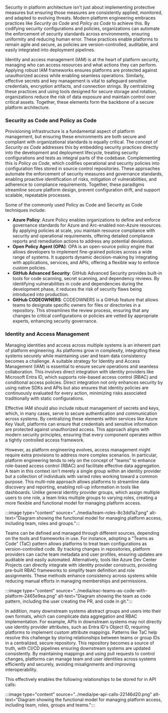 Security in platform architecture isn't just about implementing protective measures but ensuring those measures are consistently applied, monitored, and adapted to evolving threats. Modern platform engineering embraces practices like _Security as Code_ and _Policy as Code_ to achieve this. By codifying security configurations and policies, organizations can automate the enforcement of security standards across environments, ensuring uniformity and reducing human error. These practices enable platforms to remain agile and secure, as policies are version-controlled, auditable, and easily integrated into deployment pipelines.

Identity and access management (IAM) is at the heart of platform security, managing who can access resources and what actions they can perform. Applying robust IAM frameworks ensures platforms are protected against unauthorized access while enabling seamless operations. Similarly, effective secrets and key management is vital to safeguard sensitive credentials, encryption artifacts, and connection strings. By centralizing these practices and using tools designed for secure storage and rotation, organizations reduce the risk of data exposure and maintain control over critical assets. Together, these elements form the backbone of a secure platform architecture.

### Security as Code and Policy as Code

Provisioning infrastructure is a fundamental aspect of platform management, but ensuring these environments are both secure and compliant with organizational standards is equally critical. The concept of _Security as Code_ addresses this by embedding security practices directly into the development and deployment lifecycle, treating security configurations and tests as integral parts of the codebase. Complementing this is _Policy as Code_, which codifies operational and security policies into configuration files stored in source control repositories. These approaches automate the enforcement of security measures and governance standards, enabling proactive identification of risks, mitigation of vulnerabilities, and adherence to compliance requirements. Together, these paradigms streamline secure platform design, prevent configuration drift, and support scalable, repeatable processes.

Some of the commonly used Policy as Code and Security as Code techniques include:

- **Azure Policy**: Azure Policy enables organizations to define and enforce governance standards for Azure and Arc-enabled non-Azure resources. By applying policies at scale, you maintain resource compliance with security and operational requirements, offering detailed compliance reports and remediation actions to address any potential deviations.
- **Open Policy Agent (OPA)**: OPA is an open-source policy engine that allows developers to implement fine-grained policies across a wide range of systems. It supports dynamic decision-making by integrating with applications, services, and APIs, offering a flexible way to enforce custom policies.
- **GitHub Advanced Security**: GitHub Advanced Security provides built-in tools for code scanning, secret scanning, and dependency reviews. By identifying vulnerabilities in code and dependencies during the development phase, it reduces the risk of security flaws being introduced into production.
- **GitHub CODEOWNERS**: CODEOWNERS is a GitHub feature that allows teams to designate specific owners for files or directories in a repository. This streamlines the review process, ensuring that any changes to critical configurations or policies are vetted by appropriate experts, enhancing security governance.

### Identity and Access Management

Managing identities and access across multiple systems is an inherent part of platform engineering. As platforms grow in complexity, integrating these systems securely while maintaining user and team data consistency becomes a challenge. A suitable strategy for Identity and Access Management (IAM) is essential to ensure secure operations and seamless collaboration. This involves direct integration with identity providers like Microsoft Entra ID, which supports role-based access control (RBAC) and conditional access policies. Direct integration not only enhances security by using native SDKs and APIs but also ensures that identity policies are continuously evaluated for every action, minimizing risks associated traditionally with static configurations.

Effective IAM should also include robust management of secrets and keys, which, in many cases, serve to secure authentication and communication across systems. By centralizing these elements within services like Azure Key Vault, platforms can ensure that credentials and sensitive information are protected against unauthorized access. This approach aligns with modern security principles, ensuring that every component operates within a tightly controlled access framework.

However, as platform engineering evolves, access management might require extra provisions to address more complex scenarios. In particular, platform engineering tends to rely on the concept of "teams" to enhance role-based access control (RBAC) and facilitate effective data aggregation. A team in this context isn't merely a single group within an identity provider but a collection of individuals with varied roles working toward a common purpose. This multi-role approach allows platforms to streamline data discovery and reporting, enabling roll-up information in tools like dashboards. Unlike general identity provider groups, which assign multiple users to one role, a team links multiple groups to varying roles, creating a more flexible and functional model for managing platform access.

:::image type="content" source="../media/team-roles-8c3dd1a7.png" alt-text="Diagram showing the functional model for managing platform access, including team, roles and groups.":::

Teams can be defined and managed through different sources, depending on the tools and frameworks in use. For instance, adopting a "Teams as Code" (TaC) pattern allows platforms to treat team configurations as version-controlled code. By tracking changes in repositories, platform providers can cache team metadata and user profiles, ensuring updates are auditable and easily automated. Alternatively, tools like Azure Dev Center Projects can directly integrate with identity provider constructs, providing pre-built RBAC frameworks to simplify team definition and role assignments. These methods enhance consistency across systems while reducing manual efforts in managing memberships and permissions.

:::image type="content" source="../media/eac-teams-as-code-with-platform-2465e9ea.png" alt-text="Diagram showing the team as code pattern, including the user creating the PR, and code in git.":::

In addition, many downstream systems abstract groups and users into their own formats, which can complicate data aggregation and RBAC implementation. For example, APIs in downstream systems may not directly use identity provider attributes, such as Entra ID's Object ID, requiring platforms to implement custom attribute mappings. Patterns like TaC help resolve this challenge by storing relationships between teams or group IDs in a centralized, secure repository. This repository becomes a source of truth, with CI/CD pipelines ensuring downstream systems are updated consistently. By maintaining mappings and using pull requests to control changes, platforms can manage team and user identities across systems efficiently and securely, avoiding misalignments and improving interoperability.

This effectively enables the following relationships to be stored for in API calls:

:::image type="content" source="../media/pe-api-calls-22146d20.png" alt-text="Diagram showing the functional model for managing platform access, including team, roles, groups and teams.":::
